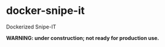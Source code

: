 # docker-snipe-it

Dockerized Snipe-IT

**WARNING: under construction; not ready for production use.**
